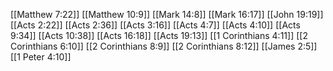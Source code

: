 [[Matthew 7:22]]
[[Matthew 10:9]]
[[Mark 14:8]]
[[Mark 16:17]]
[[John 19:19]]
[[Acts 2:22]]
[[Acts 2:36]]
[[Acts 3:16]]
[[Acts 4:7]]
[[Acts 4:10]]
[[Acts 9:34]]
[[Acts 10:38]]
[[Acts 16:18]]
[[Acts 19:13]]
[[1 Corinthians 4:11]]
[[2 Corinthians 6:10]]
[[2 Corinthians 8:9]]
[[2 Corinthians 8:12]]
[[James 2:5]]
[[1 Peter 4:10]]

